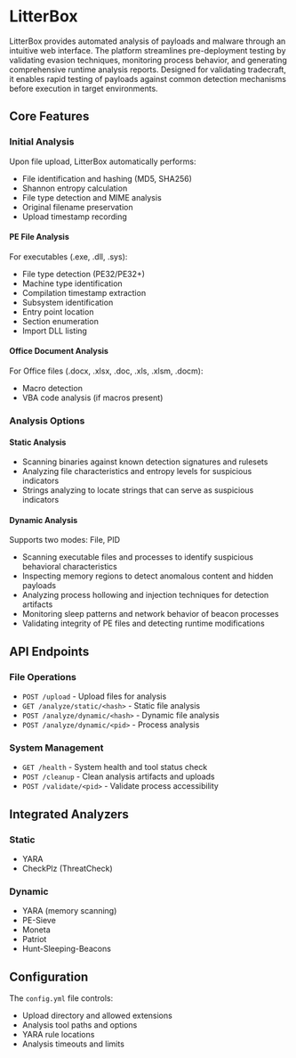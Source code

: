 # LitterBox

LitterBox provides automated analysis of payloads and malware through an intuitive web interface. The platform streamlines pre-deployment testing by validating evasion techniques, monitoring process behavior, and generating comprehensive runtime analysis reports. Designed for validating tradecraft, it enables rapid testing of payloads against common detection mechanisms before execution in target environments.

## Core Features

### Initial Analysis
Upon file upload, LitterBox automatically performs:
- File identification and hashing (MD5, SHA256)
- Shannon entropy calculation
- File type detection and MIME analysis
- Original filename preservation
- Upload timestamp recording

#### PE File Analysis
For executables (.exe, .dll, .sys):
- File type detection (PE32/PE32+)
- Machine type identification
- Compilation timestamp extraction
- Subsystem identification
- Entry point location
- Section enumeration
- Import DLL listing

#### Office Document Analysis
For Office files (.docx, .xlsx, .doc, .xls, .xlsm, .docm):
- Macro detection
- VBA code analysis (if macros present)

### Analysis Options

#### Static Analysis
- Scanning binaries against known detection signatures and rulesets
- Analyzing file characteristics and entropy levels for suspicious indicators
- Strings analyzing to locate strings that can serve as suspicious indicators

#### Dynamic Analysis
Supports two modes: File, PID 
- Scanning executable files and processes to identify suspicious behavioral characteristics  
- Inspecting memory regions to detect anomalous content and hidden payloads
- Analyzing process hollowing and injection techniques for detection artifacts 
- Monitoring sleep patterns and network behavior of beacon processes
- Validating integrity of PE files and detecting runtime modifications

## API Endpoints

### File Operations
- `POST /upload` - Upload files for analysis
- `GET /analyze/static/<hash>` - Static file analysis
- `POST /analyze/dynamic/<hash>` - Dynamic file analysis
- `POST /analyze/dynamic/<pid>` - Process analysis

### System Management
- `GET /health` - System health and tool status check
- `POST /cleanup` - Clean analysis artifacts and uploads
- `POST /validate/<pid>` - Validate process accessibility


## Integrated Analyzers
### Static
- YARA
- CheckPlz (ThreatCheck)

### Dynamic
- YARA (memory scanning)
- PE-Sieve
- Moneta
- Patriot
- Hunt-Sleeping-Beacons

## Configuration

The `config.yml` file controls:
- Upload directory and allowed extensions
- Analysis tool paths and options
- YARA rule locations
- Analysis timeouts and limits
